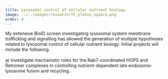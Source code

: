 ```yaml
---
title: Lysosomal control of cellular nutrient biology
image: ../../images/research/TC_plates_square.png
order: 4
---
```

My extensive BioID screen investigating lysosomal system membrane trafficking and signalling has allowed the generation of multiple hypotheses related to lysosomal control of cellular nutrient biology. Initial projects will include the following.\
\
a) Investigate mechanistic roles for the Rab7-coordinated HOPS and Retromer complexes in controlling nutrient-dependent late endosome-lysosome fusion and recycling.